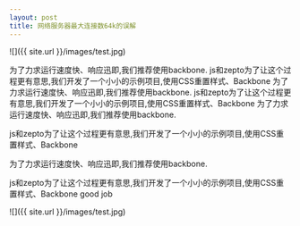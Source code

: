 ```yaml
---
layout: post
title: 网络服务器最大连接数64k的误解
---
```

![]({{ site.url }}/images/test.jpg)


为了力求运行速度快、响应迅即,我们推荐使用backbone.
js和zepto为了让这个过程更有意思,我们开发了一个小小的示例项目,使用CSS重置样式、Backbone
为了力求运行速度快、响应迅即,我们推荐使用backbone.
js和zepto为了让这个过程更有意思,我们开发了一个小小的示例项目,使用CSS重置样式、Backbone
为了力求运行速度快、响应迅即,我们推荐使用backbone.
<!-- ## -->js和zepto为了让这个过程更有意思,我们开发了一个小小的示例项目,使用CSS重置样式、Backbone
为了力求运行速度快、响应迅即,我们推荐使用backbone.

js和zepto为了让这个过程更有意思,我们开发了一个小小的示例项目,使用CSS重置样式、Backbone
good job


![]({{ site.url }}/images/test.jpg)
